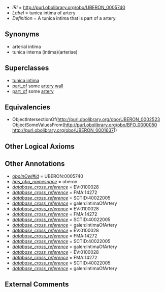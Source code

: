  * *IRI* = http://purl.obolibrary.org/obo/UBERON_0005740
 * *Label* = tunica intima of artery
 * *Definition* = A tunica intima that is part of a artery.

## Synonyms

 * arterial intima
 * tunica interna (intima)(arteriae)

## Superclasses

 * [tunica intima](../../UBERON/23/UBERON_0002523.md)
 * [part_of](../../BFO/50/BFO_0000050.md) some [artery wall](../../UBERON/15/UBERON_0000415.md)
 * [part_of](../../BFO/50/BFO_0000050.md) some [artery](../../UBERON/37/UBERON_0001637.md)

## Equivalencies

 * ObjectIntersectionOf(<http://purl.obolibrary.org/obo/UBERON_0002523> ObjectSomeValuesFrom(<http://purl.obolibrary.org/obo/BFO_0000050> <http://purl.obolibrary.org/obo/UBERON_0001637>))

## Other Logical Axioms


## Other Annotations

 * *[oboInOwl#id](../../id/oboInOwl#id.md)* = UBERON:0005740
 * *[has_obo_namespace](../../ce/oboInOwl#hasOBONamespace.md)* = uberon
 * *[database_cross_reference](../../ef/oboInOwl#hasDbXref.md)* = EV:0100028
 * *[database_cross_reference](../../ef/oboInOwl#hasDbXref.md)* = FMA:14272
 * *[database_cross_reference](../../ef/oboInOwl#hasDbXref.md)* = SCTID:40022005
 * *[database_cross_reference](../../ef/oboInOwl#hasDbXref.md)* = galen:IntimaOfArtery
 * *[database_cross_reference](../../ef/oboInOwl#hasDbXref.md)* = EV:0100028
 * *[database_cross_reference](../../ef/oboInOwl#hasDbXref.md)* = FMA:14272
 * *[database_cross_reference](../../ef/oboInOwl#hasDbXref.md)* = SCTID:40022005
 * *[database_cross_reference](../../ef/oboInOwl#hasDbXref.md)* = galen:IntimaOfArtery
 * *[database_cross_reference](../../ef/oboInOwl#hasDbXref.md)* = EV:0100028
 * *[database_cross_reference](../../ef/oboInOwl#hasDbXref.md)* = FMA:14272
 * *[database_cross_reference](../../ef/oboInOwl#hasDbXref.md)* = SCTID:40022005
 * *[database_cross_reference](../../ef/oboInOwl#hasDbXref.md)* = galen:IntimaOfArtery
 * *[database_cross_reference](../../ef/oboInOwl#hasDbXref.md)* = EV:0100028
 * *[database_cross_reference](../../ef/oboInOwl#hasDbXref.md)* = FMA:14272
 * *[database_cross_reference](../../ef/oboInOwl#hasDbXref.md)* = SCTID:40022005
 * *[database_cross_reference](../../ef/oboInOwl#hasDbXref.md)* = galen:IntimaOfArtery

## External Comments

